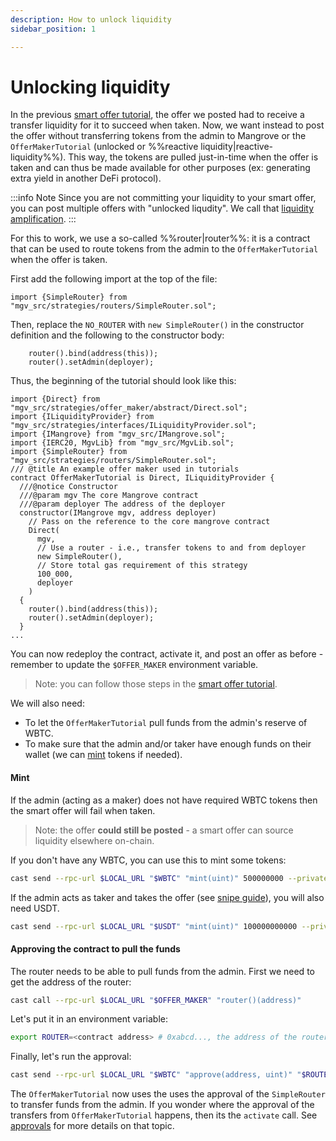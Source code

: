 ```yaml
---
description: How to unlock liquidity
sidebar_position: 1

---
```


# Unlocking liquidity

In the previous [smart offer tutorial](../getting-started/smart-offer.md), the offer we posted had to receive a transfer liquidity for it to succeed when taken. Now, we want instead to post the offer without transferring tokens from the admin to Mangrove or the `OfferMakerTutorial` (unlocked or %%reactive liquidity|reactive-liquidity%%). This way, the tokens are pulled just-in-time when the offer is taken and can thus be made available for other purposes (ex: generating extra yield in another DeFi protocol).

:::info Note
Since you are not committing your liquidity to your smart offer, you can post multiple offers with "unlocked liqudity". We call that [liquidity amplification](../../terms/amplified-liquidity.md).
:::

For this to work, we use a so-called %%router|router%%: it is a contract that can be used to route tokens from the admin to the `OfferMakerTutorial` when the offer is taken.<br />

First add the following import at the top of the file:

```solidity
import {SimpleRouter} from "mgv_src/strategies/routers/SimpleRouter.sol";
```

Then, replace the `NO_ROUTER` with `new SimpleRouter()` in the constructor definition and the following to the constructor body:

```solidity
    router().bind(address(this));
    router().setAdmin(deployer);
```
Thus, the beginning of the tutorial should look like this:

```solidity
import {Direct} from "mgv_src/strategies/offer_maker/abstract/Direct.sol";
import {ILiquidityProvider} from "mgv_src/strategies/interfaces/ILiquidityProvider.sol";
import {IMangrove} from "mgv_src/IMangrove.sol";
import {IERC20, MgvLib} from "mgv_src/MgvLib.sol";
import {SimpleRouter} from "mgv_src/strategies/routers/SimpleRouter.sol";
/// @title An example offer maker used in tutorials
contract OfferMakerTutorial is Direct, ILiquidityProvider {
  ///@notice Constructor
  ///@param mgv The core Mangrove contract
  ///@param deployer The address of the deployer
  constructor(IMangrove mgv, address deployer)
    // Pass on the reference to the core mangrove contract
    Direct(
      mgv,
      // Use a router - i.e., transfer tokens to and from deployer
      new SimpleRouter(),
      // Store total gas requirement of this strategy
      100_000,
      deployer
    )
  {
    router().bind(address(this));
    router().setAdmin(deployer);
  }
...
```
You can now redeploy the contract, activate it, and post an offer as before - remember to update the `$OFFER_MAKER` environment variable.
> Note: you can follow those steps in the [smart offer tutorial](../getting-started/smart-offer.md).


We will also need:
* To let the `OfferMakerTutorial` pull funds from the admin's reserve of WBTC.
* To make sure that the admin and/or taker have enough funds on their wallet (we can [mint](#mint) tokens if needed).

#### Mint

If the admin (acting as a maker) does not have required WBTC tokens then the smart offer will fail when taken.
> Note: the offer **could still be posted** - a smart offer can source liquidity elsewhere on-chain.

If you don't have any WBTC, you can use this to mint some tokens:


```bash
cast send --rpc-url $LOCAL_URL "$WBTC" "mint(uint)" 500000000 --private-key "$PRIVATE_KEY"
```

If the admin acts as taker and takes the offer (see [snipe guide](../guides/howToSnipe.md)), you will also need USDT.

```bash
cast send --rpc-url $LOCAL_URL "$USDT" "mint(uint)" 100000000000 --private-key "$PRIVATE_KEY"
```

#### Approving the contract to pull the funds

The router needs to be able to pull funds from the admin. First we need to get the address of the router:

```bash
cast call --rpc-url $LOCAL_URL "$OFFER_MAKER" "router()(address)"
```
Let's put it in an environment variable:

```bash
export ROUTER=<contract address> # 0xabcd..., the address of the router returned by the previous command
```

Finally, let's run the approval:

```bash
cast send --rpc-url $LOCAL_URL "$WBTC" "approve(address, uint)" "$ROUTER" 100000000 --private-key "$PRIVATE_KEY"
```


The `OfferMakerTutorial` now uses the uses the approval of the `SimpleRouter` to transfer funds from the admin. If you wonder where the approval of the transfers from `OfferMakerTutorial` happens, then its the `activate` call. See [approvals](../guides/approvals.md) for more details on that topic.